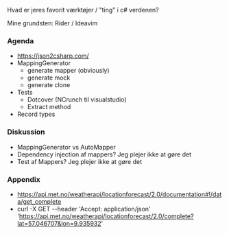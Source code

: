 
Hvad er jeres favorit værktøjer / "ting" i c# verdenen?

Mine grundsten: Rider / Ideavim

### Agenda
- https://json2csharp.com/
- MappingGenerator
  - generate mapper (obviously) 
  - generate mock
  - generate clone
- Tests
  - Dotcover (NCrunch til visualstudio)
  - Extract method
- Record types

### Diskussion
- MappingGenerator vs AutoMapper
- Dependency injection af mappers? Jeg plejer ikke at gøre det
- Test af Mappers? Jeg plejer ikke at gøre det

### Appendix

- https://api.met.no/weatherapi/locationforecast/2.0/documentation#!/data/get_complete
- curl -X GET --header 'Accept: application/json' 'https://api.met.no/weatherapi/locationforecast/2.0/complete?lat=57.046707&lon=9.935932'
